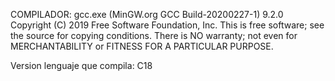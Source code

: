 ﻿COMPILADOR: gcc.exe (MinGW.org GCC Build-20200227-1) 9.2.0
Copyright (C) 2019 Free Software Foundation, Inc.
This is free software; see the source for copying conditions.  There is NO
warranty; not even for MERCHANTABILITY or FITNESS FOR A PARTICULAR PURPOSE.

Version lenguaje que compila: C18
